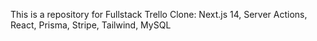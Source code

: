 This is a repository for Fullstack Trello Clone: Next.js 14, Server Actions, React, Prisma, Stripe, Tailwind, MySQL
